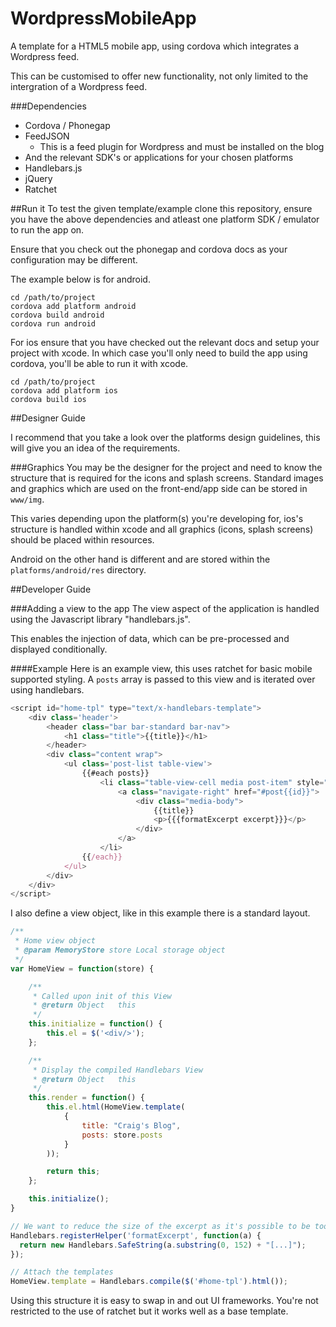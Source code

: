 WordpressMobileApp
==================

A template for a HTML5 mobile app, using cordova which integrates a Wordpress feed.

This can be customised to offer new functionality, not only limited to the intergration of a Wordpress feed.

###Dependencies
- Cordova / Phonegap
- FeedJSON
	- This is a feed plugin for Wordpress and must be installed on the blog
- And the relevant SDK's or applications for your chosen platforms
- Handlebars.js
- jQuery
- Ratchet
	
##Run it
To test the given template/example clone this repository, ensure you have the above dependencies and atleast one platform SDK / emulator to run the app on.

Ensure that you check out the phonegap and cordova docs as your configuration may be different.

The example below is for android.

```
cd /path/to/project
cordova add platform android
cordova build android
cordova run android
```

For ios ensure that you have checked out the relevant docs and setup your project with xcode. In which case you'll only need to build the app using cordova, you'll be able to run it with xcode.

```
cd /path/to/project
cordova add platform ios
cordova build ios
```
##Designer Guide

I recommend that you take a look over the platforms design guidelines, this will give you an idea of the requirements.

###Graphics
You may be the designer for the project and need to know the structure that is required for the icons and splash screens. Standard images and graphics which are used on the front-end/app side can be stored in ```www/img```.

This varies depending upon the platform(s) you're developing for, ios's structure is handled within xcode and all graphics (icons, splash screens) should be placed within resources.

Android on the other hand is different and are stored within the ```platforms/android/res``` directory.

##Developer Guide

###Adding a view to the app
The view aspect of the application is handled using the Javascript library "handlebars.js".

This enables the injection of data, which can be pre-processed and displayed conditionally.

####Example
Here is an example view, this uses ratchet for basic mobile supported styling. A ```posts``` array is passed to this view and is iterated over using handlebars.
```js
<script id="home-tpl" type="text/x-handlebars-template">
	<div class='header'>
		<header class="bar bar-standard bar-nav">
			<h1 class="title">{{title}}</h1>
		</header>
		<div class="content wrap">
			<ul class='post-list table-view'>
				{{#each posts}}
					<li class="table-view-cell media post-item" style="background-image: url({{thumbnail}})">
						<a class="navigate-right" href="#post{{id}}">
							<div class="media-body">
								{{title}}
								<p>{{{formatExcerpt excerpt}}}</p>
							</div>
						</a>
					</li>
				{{/each}}
			</ul>
		</div>
	</div>
</script>
```

I also define a view object, like in this example there is a standard layout.

```js
/**
 * Home view object
 * @param MemoryStore store Local storage object
 */
var HomeView = function(store) {

	/**
	 * Called upon init of this View
	 * @return Object  	this
	 */
	this.initialize = function() {
		this.el = $('<div/>');
	};

	/**
	 * Display the compiled Handlebars View
	 * @return Object  	this
	 */
	this.render = function() {
		this.el.html(HomeView.template(
			{
				title: "Craig's Blog",
				posts: store.posts
			}
		));

		return this;
	};

	this.initialize();
}

// We want to reduce the size of the excerpt as it's possible to be too large
Handlebars.registerHelper('formatExcerpt', function(a) {
  return new Handlebars.SafeString(a.substring(0, 152) + "[...]");
});

// Attach the templates
HomeView.template = Handlebars.compile($('#home-tpl').html());
```

Using this structure it is easy to swap in and out UI frameworks. You're not restricted to the use of ratchet but it works well as a base template.
